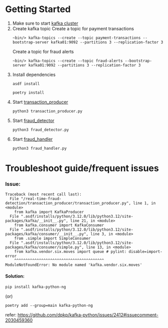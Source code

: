 
# Getting Started

1. Make sure to start [kafka cluster](https://github.com/siddharth-nandagopal/kafka-kraft-cluster)
2. Create kafka topic
	Create a topic for payment transactions
	```
	~bin/> kafka-topics --create --topic payment-transactions --bootstrap-server kafka01:9092 --partitions 3 --replication-factor 3
	```
	Create a topic for fraud alerts
	```
	~bin/> kafka-topics --create --topic fraud-alerts --bootstrap-server kafka01:9092 --partitions 3 --replication-factor 3
	```
3. Install dependencies
	```
	asdf install
	
	poetry install
	```
4. Start [transaction_producer](https://github.com/siddharth-nandagopal/real-time-fraud-detection/tree/development/transaction_producer)
	```
	python3 transaction_producer.py 
	```
5. Start [fraud_detector](https://github.com/siddharth-nandagopal/real-time-fraud-detection/tree/development/fraud_detector)
	```
	python3 fraud_detector.py 
	```
6. Start [fraud_handler](https://github.com/siddharth-nandagopal/real-time-fraud-detection/tree/development/fraud_handler)
	```
	python3 fraud_handler.py 
	```




# Troubleshoot guide/frequent issues

### Issue:
```
Traceback (most recent call last):
  File "/real-time-fraud-detection/transaction_producer/transaction_producer.py", line 1, in <module>
    from kafka import KafkaProducer
  File ".asdf/installs/python/3.12.0/lib/python3.12/site-packages/kafka/__init__.py", line 21, in <module>
    from kafka.consumer import KafkaConsumer
  File ".asdf/installs/python/3.12.0/lib/python3.12/site-packages/kafka/consumer/__init__.py", line 3, in <module>
    from .simple import SimpleConsumer
  File ".asdf/installs/python/3.12.0/lib/python3.12/site-packages/kafka/consumer/simple.py", line 13, in <module>
    from kafka.vendor.six.moves import queue # pylint: disable=import-error
    ^^^^^^^^^^^^^^^^^^^^^^^^^^^^^^^^^^^^^^^^
ModuleNotFoundError: No module named 'kafka.vendor.six.moves'
```
#### Solution:
```
pip install kafka-python-ng
```
(or)
```
poetry add --group=main kafka-python-ng
```
refer: https://github.com/dpkp/kafka-python/issues/2412#issuecomment-2030459360